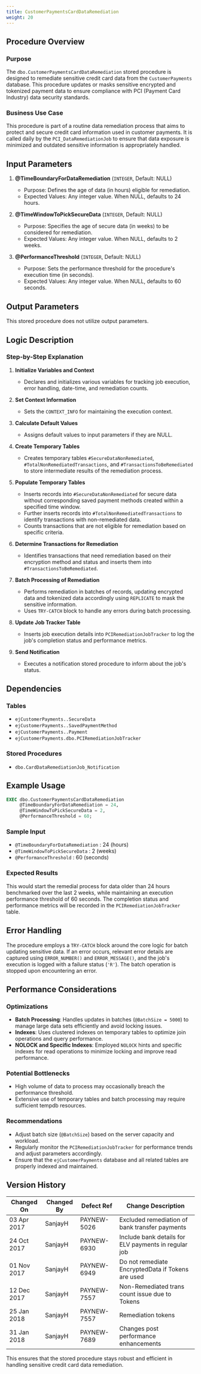 ```yaml
---
title: CustomerPaymentsCardDataRemediation
weight: 20
---
```

## Procedure Overview

### Purpose
The `dbo.CustomerPaymentsCardDataRemediation` stored procedure is designed to remediate sensitive credit card data from the `CustomerPayments` database. This procedure updates or masks sensitive encrypted and tokenized payment data to ensure compliance with PCI (Payment Card Industry) data security standards.

### Business Use Case
This procedure is part of a routine data remediation process that aims to protect and secure credit card information used in customer payments. It is called daily by the `PCI_DataRemediationJob` to ensure that data exposure is minimized and outdated sensitive information is appropriately handled.

## Input Parameters

1. **@TimeBoundaryForDataRemediation** (`INTEGER`, Default: NULL)
   - Purpose: Defines the age of data (in hours) eligible for remediation.
   - Expected Values: Any integer value. When NULL, defaults to 24 hours.

2. **@TimeWindowToPickSecureData** (`INTEGER`, Default: NULL)
   - Purpose: Specifies the age of secure data (in weeks) to be considered for remediation.
   - Expected Values: Any integer value. When NULL, defaults to 2 weeks.

3. **@PerformanceThreshold** (`INTEGER`, Default: NULL)
   - Purpose: Sets the performance threshold for the procedure's execution time (in seconds).
   - Expected Values: Any integer value. When NULL, defaults to 60 seconds.

## Output Parameters

This stored procedure does not utilize output parameters.

## Logic Description

### Step-by-Step Explanation

1. **Initialize Variables and Context**
   - Declares and initializes various variables for tracking job execution, error handling, date-time, and remediation counts.

2. **Set Context Information**
   - Sets the `CONTEXT_INFO` for maintaining the execution context.

3. **Calculate Default Values**
   - Assigns default values to input parameters if they are NULL.

4. **Create Temporary Tables**
   - Creates temporary tables `#SecureDataNonRemediated`, `#TotalNonRemediatedTransactions`, and `#TransactionsToBeRemediated` to store intermediate results of the remediation process.

5. **Populate Temporary Tables**
   - Inserts records into `#SecureDataNonRemediated` for secure data without corresponding saved payment methods created within a specified time window.
   - Further inserts records into `#TotalNonRemediatedTransactions` to identify transactions with non-remediated data.
   - Counts transactions that are not eligible for remediation based on specific criteria.

6. **Determine Transactions for Remediation**
   - Identifies transactions that need remediation based on their encryption method and status and inserts them into `#TransactionsToBeRemediated`.

7. **Batch Processing of Remediation**
   - Performs remediation in batches of records, updating encrypted data and tokenized data accordingly using `REPLICATE` to mask the sensitive information.
   - Uses `TRY-CATCH` block to handle any errors during batch processing.

8. **Update Job Tracker Table**
   - Inserts job execution details into `PCIRemediationJobTracker` to log the job's completion status and performance metrics.

9. **Send Notification**
   - Executes a notification stored procedure to inform about the job's status.

## Dependencies

### Tables
- `ejCustomerPayments..SecureData`
- `ejCustomerPayments..SavedPaymentMethod`
- `ejCustomerPayments..Payment`
- `ejCustomerPayments.dbo.PCIRemediationJobTracker`

### Stored Procedures
- `dbo.CardDataRemediationJob_Notification`

## Example Usage

```sql
EXEC dbo.CustomerPaymentsCardDataRemediation 
     @TimeBoundaryForDataRemediation = 24, 
     @TimeWindowToPickSecureData = 2, 
     @PerformanceThreshold = 60;
```
### Sample Input
- `@TimeBoundaryForDataRemediation` : 24 (hours)
- `@TimeWindowToPickSecureData` : 2 (weeks)
- `@PerformanceThreshold` : 60 (seconds)

### Expected Results
This would start the remedial process for data older than 24 hours benchmarked over the last 2 weeks, while maintaining an execution performance threshold of 60 seconds. The completion status and performance metrics will be recorded in the `PCIRemediationJobTracker` table.

## Error Handling

The procedure employs a `TRY-CATCH` block around the core logic for batch updating sensitive data. If an error occurs, relevant error details are captured using `ERROR_NUMBER()` and `ERROR_MESSAGE()`, and the job's execution is logged with a failure status (`'R'`). The batch operation is stopped upon encountering an error.

## Performance Considerations

### Optimizations
- **Batch Processing**: Handles updates in batches (`@BatchSize = 5000`) to manage large data sets efficiently and avoid locking issues.
- **Indexes**: Uses clustered indexes on temporary tables to optimize join operations and query performance.
- **NOLOCK and Specific Indexes**: Employed `NOLOCK` hints and specific indexes for read operations to minimize locking and improve read performance.

### Potential Bottlenecks
- High volume of data to process may occasionally breach the performance threshold.
- Extensive use of temporary tables and batch processing may require sufficient tempdb resources.

### Recommendations
- Adjust batch size (`@BatchSize`) based on the server capacity and workload.
- Regularly monitor the `PCIRemediationJobTracker` for performance trends and adjust parameters accordingly.
- Ensure that the `ejCustomerPayments` database and all related tables are properly indexed and maintained.

## Version History

| Changed On  | Changed By | Defect Ref   | Change Description                                   |
|-------------|------------|--------------|------------------------------------------------------|
| 03 Apr 2017 | SanjayH    | PAYNEW-5026  | Excluded remediation of bank transfer payments       |
| 24 Oct 2017 | SanjayH    | PAYNEW-6930  | Include bank details for ELV payments in regular job |
| 01 Nov 2017 | SanjayH    | PAYNEW-6949  | Do not remediate EncryptedData if Tokens are used    |
| 12 Dec 2017 | SanjayH    | PAYNEW-7557  | Non-Remediated trans count issue due to Tokens       |
| 25 Jan 2018 | SanjayH    | PAYNEW-7557  | Remediation tokens                                   |
| 31 Jan 2018 | SanjayH    | PAYNEW-7689  | Changes post performance enhancements                |

This ensures that the stored procedure stays robust and efficient in handling sensitive credit card data remediation.